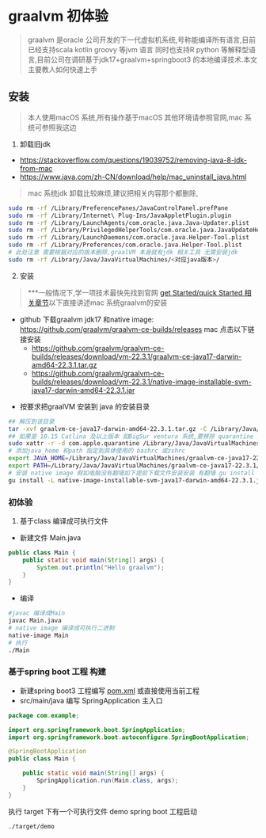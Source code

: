 # graalvm 初体验
> graalvm 是oracle 公司开发的下一代虚拟机系统,号称能编译所有语言,目前已经支持scala kotlin groovy 等jvm 语言 同时也支持R python 等解释型语言,目前公司在调研基于jdk17+graalvm+springboot3 的本地编译技术.本文主要教人如何快速上手
## 安装
> 本人使用macOS 系统,所有操作基于macOS 其他环境请参照官网,mac 系统可参照我这边
1. 卸载旧jdk
- https://stackoverflow.com/questions/19039752/removing-java-8-jdk-from-mac
- https://www.java.com/zh-CN/download/help/mac_uninstall_java.html 
> mac 系统jdk 卸载比较麻烦,建议把相关内容那个都删除,
```bash
sudo rm -rf /Library/PreferencePanes/JavaControlPanel.prefPane
sudo rm -rf /Library/Internet\ Plug-Ins/JavaAppletPlugin.plugin
sudo rm -rf /Library/LaunchAgents/com.oracle.java.Java-Updater.plist
sudo rm -rf /Library/PrivilegedHelperTools/com.oracle.java.JavaUpdateHelper
sudo rm -rf /Library/LaunchDaemons/com.oracle.java.Helper-Tool.plist
sudo rm -rf /Library/Preferences/com.oracle.java.Helper-Tool.plist
# 此处注意 需要根据对应的版本删除,graalVM 本身就有jdk 相关工具 无需安装jdk
sudo rm -rf /Library/Java/JavaVirtualMachines/<对应java版本>/
```
2. 安装
> ***一般情况下,学一项技术最快先找到官网 [get Started/quick Started 相关章节](https://www.graalvm.org/latest/docs/getting-started/)以下直接讲述mac 系统graalvm的安装

* github 下载graalvm jdk17 和native image: https://github.com/graalvm/graalvm-ce-builds/releases mac 点击以下链接安装
    * https://github.com/graalvm/graalvm-ce-builds/releases/download/vm-22.3.1/graalvm-ce-java17-darwin-amd64-22.3.1.tar.gz
    * https://github.com/graalvm/graalvm-ce-builds/releases/download/vm-22.3.1/native-image-installable-svm-java17-darwin-amd64-22.3.1.jar

- 按要求把graalVM 安装到 java 的安装目录
```bash 
## 解压到该目录
tar -xvf graalvm-ce-java17-darwin-amd64-22.3.1.tar.gz -C /Library/Java/JavaVirtualMachines/
## 如果是 10.15 Catlina 及以上版本 如BigSur ventura 系统,要移除 quarantine 属性
sudo xattr -r -d com.apple.quarantine /Library/Java/JavaVirtualMachines/graalvm-ce-java17-22.3.1
# 添加java_home 和path 指定到具体使用的 bashrc 或zshrc
export JAVA_HOME=/Library/Java/JavaVirtualMachines/graalvm-ce-java17-22.3.1/Contents/Home
export PATH=/Library/Java/JavaVirtualMachines/graalvm-ce-java17-22.3.1/Contents/Home/bin:$PATH
# 安装 native image 假如电脑没有翻墙如下提前下载文件安装安装 有翻墙 gu install native-image 即可
gu install -L native-image-installable-svm-java17-darwin-amd64-22.3.1.jar
```
### 初体验
1. 基于class 编译成可执行文件
* 新建文件 Main.java
```java
public class Main {
    public static void main(String[] args) {
        System.out.println("Hello graalvm");
    }
}
```
* 编译
```bash
#javac 编译成Main
javac Main.java
# native image 编译成可执行二进制
native-image Main
# 执行
./Main
```
### 基于spring boot 工程 构建
* 新建spring boot3 工程编写 [pom.xml](./pom.xml) 或直接使用当前工程
* src/main/java 编写 SpringApplication 主入口
```java
package com.example;

import org.springframework.boot.SpringApplication;
import org.springframework.boot.autoconfigure.SpringBootApplication;

@SpringBootApplication
public class Main {

	public static void main(String[] args) {
		SpringApplication.run(Main.class, args);
	}
}
```
执行 target 下有一个可执行文件 demo spring boot 工程启动
```bash
./target/demo
```
